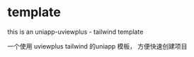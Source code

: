# template
this is an uniapp-uviewplus - tailwind template 

一个使用  uviewplus  tailwind 的uniapp 模板， 方便快速创建项目
